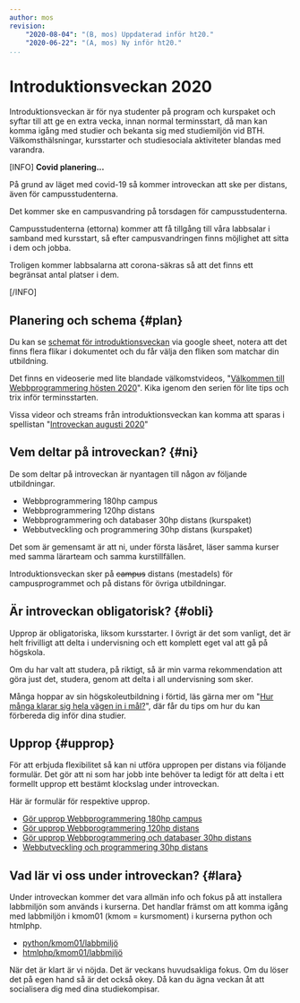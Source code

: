 ```yaml
---
author: mos
revision:
    "2020-08-04": "(B, mos) Uppdaterad inför ht20."
    "2020-06-22": "(A, mos) Ny inför ht20."
...
```

Introduktionsveckan 2020
==================================

Introduktionsveckan är för nya studenter på program och kurspaket och syftar till att ge en extra vecka, innan normal terminsstart, då man kan komma igång med studier och bekanta sig med studiemiljön vid BTH. Välkomsthälsningar, kursstarter och studiesociala aktiviteter blandas med varandra.

<!--more-->

[INFO]
**Covid planering...**

På grund av läget med covid-19 så kommer introveckan att ske per distans, även för campusstudenterna.

Det kommer ske en campusvandring på torsdagen för campusstudenterna.

Campusstudenterna (ettorna) kommer att få tillgång till våra labbsalar i samband med kursstart, så efter campusvandringen finns möjlighet att sitta i dem och jobba.

Troligen kommer labbsalarna att corona-säkras så att det finns ett begränsat antal platser i dem.

[/INFO]



Planering och schema {#plan}
-----------------------------------

Du kan se [schemat för introduktionsveckan](https://docs.google.com/spreadsheets/d/1d6pcs09zjH1_KHSBP7MFu6pIRmBM2WnFUtyCikTmivE/edit?usp=sharing) via google sheet, notera att det finns flera flikar i dokumentet och du får välja den fliken som matchar din utbildning.

Det finns en videoserie med lite blandade välkomstvideos, "[Välkommen till Webbprogrammering hösten 2020](https://www.youtube.com/playlist?list=PLKtP9l5q3ce96v15ZqsTmKL5hkoLX-iOn)". Kika igenom den serien för lite tips och trix inför terminsstarten.

Vissa videor och streams från introduktionsveckan kan komma att sparas i spellistan "[Introveckan augusti 2020](https://www.youtube.com/watch?v=Jdssd4EYde4&list=PLKtP9l5q3ce9nk3HC7P69LU-4dpdBoSyD)"



Vem deltar på introveckan? {#ni}
-----------------------------------

De som deltar på introveckan är nyantagen till någon av följande utbildningar.

* Webbprogrammering 180hp campus <!--wip/2019 -->
* Webbprogrammering 120hp distans <!-- wipd/2019 -->
* Webbprogrammering och databaser 30hp distans (kurspaket)
* Webbutveckling och programmering 30hp distans (kurspaket)

Det som är gemensamt är att ni, under första läsåret, läser samma kurser med samma lärarteam och samma kurstillfällen.

Introduktionsveckan sker på <s>campus</s> distans (mestadels) för campusprogrammet och på distans för övriga utbildningar.



Är introveckan obligatorisk? {#obli}
-----------------------------------

Upprop är obligatoriska, liksom kursstarter. I övrigt är det som vanligt, det är helt frivilligt att delta i undervisning och ett komplett eget val att gå på högskola.

Om du har valt att studera, på riktigt, så är min varma rekommendation att göra just det, studera, genom att delta i all undervisning som sker.

Många hoppar av sin högskoleutbildning i förtid, läs gärna mer om "[Hur många klarar sig hela vägen in i mål?](/blogg/hur-manga-klarar-sig-hela-vagen-in-i-mal)", där får du tips om hur du kan förbereda dig inför dina studier.



Upprop {#upprop}
-----------------------------------

För att erbjuda flexibilitet så kan ni utföra uppropen per distans via följande formulär. Det gör att ni som har jobb inte behöver ta ledigt för att delta i ett formellt upprop ett bestämt klockslag under introveckan.

Här är formulär för respektive upprop.

* [Gör upprop Webbprogrammering 180hp campus](https://forms.gle/VJA4kgu49yPnue2m6)
* [Gör upprop Webbprogrammering 120hp distans](https://forms.gle/tQhMHsZj1DQn2z6h8)
* [Gör upprop Webbprogrammering och databaser 30hp distans](https://forms.gle/zva5LMnZ7xnjZQkWA)
* [Webbutveckling och programmering 30hp distans](https://forms.gle/BkJMJLp4eDL4fVF39)



Vad lär vi oss under introveckan? {#lara}
-----------------------------------

Under introveckan kommer det vara allmän info och fokus på att installera labbmiljön som används i kurserna. Det handlar främst om att komma igång med labbmiljön i kmom01 (kmom = kursmoment) i kurserna python och htmlphp.

* [python/kmom01/labbmiljö](/kurser/python/labbmiljo)
* [htmlphp/kmom01/labbmiljö](/kurser/htmlphp/labbmiljo)

När det är klart är vi nöjda. Det är veckans huvudsakliga fokus. Om du löser det på egen hand så är det också okey. Då kan du ägna veckan åt att socialisera dig med dina studiekompisar.
